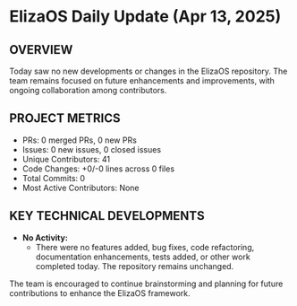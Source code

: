 # ElizaOS Daily Update (Apr 13, 2025)

## OVERVIEW 
Today saw no new developments or changes in the ElizaOS repository. The team remains focused on future enhancements and improvements, with ongoing collaboration among contributors.

## PROJECT METRICS
- PRs: 0 merged PRs, 0 new PRs
- Issues: 0 new issues, 0 closed issues
- Unique Contributors: 41
- Code Changes: +0/-0 lines across 0 files
- Total Commits: 0
- Most Active Contributors: None

## KEY TECHNICAL DEVELOPMENTS
- **No Activity:** 
  - There were no features added, bug fixes, code refactoring, documentation enhancements, tests added, or other work completed today. The repository remains unchanged. 

The team is encouraged to continue brainstorming and planning for future contributions to enhance the ElizaOS framework.
